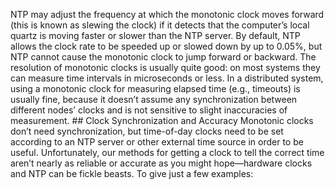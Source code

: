 
NTP may adjust the frequency at which the monotonic clock moves forward (this is known as slewing
the clock) if it detects that the computer’s local quartz is moving faster or slower than the NTP
server. By default, NTP allows the clock rate to be speeded up or slowed down by up to 0.05%, but
NTP cannot cause the monotonic clock to jump forward or backward. The resolution of monotonic
clocks is usually quite good: on most systems they can measure time intervals in microseconds or
less. In a distributed system, using a monotonic clock for measuring elapsed time (e.g., timeouts) is
usually fine, because it doesn’t assume any synchronization between different nodes’ clocks and is
not sensitive to slight inaccuracies of measurement. ## Clock Synchronization and Accuracy 
Monotonic clocks don’t need synchronization, but time-of-day clocks need to be set according to an
NTP server or other external time source in order to be useful. Unfortunately, our methods for
getting a clock to tell the correct time aren’t nearly as reliable or accurate as you might
hope—hardware clocks and NTP can be fickle beasts. To give just a few examples: